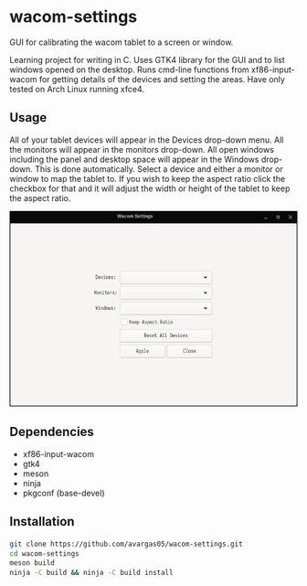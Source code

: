 # wacom-settings

GUI for calibrating the wacom tablet to a screen or window.

Learning project for writing in C. Uses GTK4 library for the GUI and to list windows opened on the desktop. Runs cmd-line functions from xf86-input-wacom for getting details of the devices and setting the areas. Have only tested on Arch Linux running xfce4.

## Usage

All of your tablet devices will appear in the Devices drop-down menu. All the monitors will appear in the monitors drop-down. All open windows including the panel and desktop space will appear in the Windows drop-down. This is done automatically. Select a device and either a monitor or window to map the tablet to. If you wish to keep the aspect ratio click the checkbox for that and it will adjust the width or height of the tablet to keep the aspect ratio.


![Alt text](https://github.com/avargas05/wacom-settings/raw/main/data/resources/screenshots/screenshot1.png "Main window")

## Dependencies
- xf86-input-wacom
- gtk4
- meson
- ninja
- pkgconf (base-devel)

## Installation
~~~bash
git clone https://github.com/avargas05/wacom-settings.git
cd wacom-settings
meson build
ninja -C build && ninja -C build install
~~~
